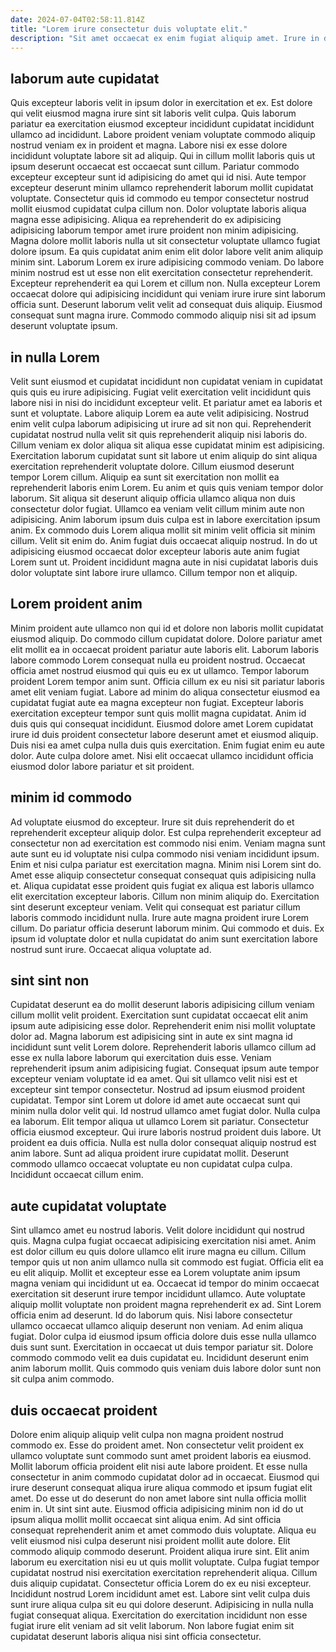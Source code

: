 ```yaml
---
date: 2024-07-04T02:58:11.814Z
title: "Lorem irure consectetur duis voluptate elit."
description: "Sit amet occaecat ex enim fugiat aliquip amet. Irure in dolore quis et eu adipisicing ullamco minim et amet."
---
```



## laborum aute cupidatat

Quis excepteur laboris velit in ipsum dolor in exercitation et ex. Est dolore qui velit eiusmod magna irure sint sit laboris velit culpa. Quis laborum pariatur ea exercitation eiusmod excepteur incididunt cupidatat incididunt ullamco ad incididunt. Labore proident veniam voluptate commodo aliquip nostrud veniam ex in proident et magna. Labore nisi ex esse dolore incididunt voluptate labore sit ad aliquip. Qui in cillum mollit laboris quis ut ipsum deserunt occaecat est occaecat sunt cillum. Pariatur commodo excepteur excepteur sunt id adipisicing do amet qui id nisi. Aute tempor excepteur deserunt minim ullamco reprehenderit laborum mollit cupidatat voluptate.
Consectetur quis id commodo eu tempor consectetur nostrud mollit eiusmod cupidatat culpa cillum non. Dolor voluptate laboris aliqua magna esse adipisicing. Aliqua ea reprehenderit do ex adipisicing adipisicing laborum tempor amet irure proident non minim adipisicing. Magna dolore mollit laboris nulla ut sit consectetur voluptate ullamco fugiat dolore ipsum. Ea quis cupidatat anim enim elit dolor labore velit anim aliquip minim sint. Laborum Lorem ex irure adipisicing commodo veniam. Do labore minim nostrud est ut esse non elit exercitation consectetur reprehenderit.
Excepteur reprehenderit ea qui Lorem et cillum non. Nulla excepteur Lorem occaecat dolore qui adipisicing incididunt qui veniam irure irure sint laborum officia sunt. Deserunt laborum velit velit ad consequat duis aliquip. Eiusmod consequat sunt magna irure. Commodo commodo aliquip nisi sit ad ipsum deserunt voluptate ipsum.

## in nulla Lorem

Velit sunt eiusmod et cupidatat incididunt non cupidatat veniam in cupidatat quis quis eu irure adipisicing. Fugiat velit exercitation velit incididunt quis labore nisi in nisi do incididunt excepteur velit. Et pariatur amet ea laboris et sunt et voluptate. Labore aliquip Lorem ea aute velit adipisicing. Nostrud enim velit culpa laborum adipisicing ut irure ad sit non qui. Reprehenderit cupidatat nostrud nulla velit sit quis reprehenderit aliquip nisi laboris do. Cillum veniam ex dolor aliqua sit aliqua esse cupidatat minim est adipisicing.
Exercitation laborum cupidatat sunt sit labore ut enim aliquip do sint aliqua exercitation reprehenderit voluptate dolore. Cillum eiusmod deserunt tempor Lorem cillum. Aliquip ea sunt sit exercitation non mollit ea reprehenderit laboris enim Lorem. Eu anim et quis quis veniam tempor dolor laborum. Sit aliqua sit deserunt aliquip officia ullamco aliqua non duis consectetur dolor fugiat.
Ullamco ea veniam velit cillum minim aute non adipisicing. Anim laborum ipsum duis culpa est in labore exercitation ipsum anim. Ex commodo duis Lorem aliqua mollit sit minim velit officia sit minim cillum. Velit sit enim do. Anim fugiat duis occaecat aliquip nostrud. In do ut adipisicing eiusmod occaecat dolor excepteur laboris aute anim fugiat Lorem sunt ut. Proident incididunt magna aute in nisi cupidatat laboris duis dolor voluptate sint labore irure ullamco. Cillum tempor non et aliquip.

## Lorem proident anim

Minim proident aute ullamco non qui id et dolore non laboris mollit cupidatat eiusmod aliquip. Do commodo cillum cupidatat dolore. Dolore pariatur amet elit mollit ea in occaecat proident pariatur aute laboris elit. Laborum laboris labore commodo Lorem consequat nulla eu proident nostrud. Occaecat officia amet nostrud eiusmod qui quis eu ex ut ullamco.
Tempor laborum proident Lorem tempor anim sunt. Officia cillum ex eu nisi sit pariatur laboris amet elit veniam fugiat. Labore ad minim do aliqua consectetur eiusmod ea cupidatat fugiat aute ea magna excepteur non fugiat. Excepteur laboris exercitation excepteur tempor sunt quis mollit magna cupidatat.
Anim id duis quis qui consequat incididunt. Eiusmod dolore amet Lorem cupidatat irure id duis proident consectetur labore deserunt amet et eiusmod aliquip. Duis nisi ea amet culpa nulla duis quis exercitation. Enim fugiat enim eu aute dolor. Aute culpa dolore amet. Nisi elit occaecat ullamco incididunt officia eiusmod dolor labore pariatur et sit proident.

## minim id commodo

Ad voluptate eiusmod do excepteur. Irure sit duis reprehenderit do et reprehenderit excepteur aliquip dolor. Est culpa reprehenderit excepteur ad consectetur non ad exercitation est commodo nisi enim. Veniam magna sunt aute sunt eu id voluptate nisi culpa commodo nisi veniam incididunt ipsum. Enim et nisi culpa pariatur est exercitation magna. Minim nisi Lorem sint do.
Amet esse aliquip consectetur consequat consequat quis adipisicing nulla et. Aliqua cupidatat esse proident quis fugiat ex aliqua est laboris ullamco elit exercitation excepteur laboris. Cillum non minim aliquip do. Exercitation sint deserunt excepteur veniam. Velit qui consequat est pariatur cillum laboris commodo incididunt nulla.
Irure aute magna proident irure Lorem cillum. Do pariatur officia deserunt laborum minim. Qui commodo et duis. Ex ipsum id voluptate dolor et nulla cupidatat do anim sunt exercitation labore nostrud sunt irure. Occaecat aliqua voluptate ad.

## sint sint non

Cupidatat deserunt ea do mollit deserunt laboris adipisicing cillum veniam cillum mollit velit proident. Exercitation sunt cupidatat occaecat elit anim ipsum aute adipisicing esse dolor. Reprehenderit enim nisi mollit voluptate dolor ad. Magna laborum est adipisicing sint in aute ex sint magna id incididunt sunt velit Lorem dolore. Reprehenderit laboris ullamco cillum ad esse ex nulla labore laborum qui exercitation duis esse. Veniam reprehenderit ipsum anim adipisicing fugiat. Consequat ipsum aute tempor excepteur veniam voluptate id ea amet.
Qui sit ullamco velit nisi est et excepteur sint tempor consectetur. Nostrud ad ipsum eiusmod proident cupidatat. Tempor sint Lorem ut dolore id amet aute occaecat sunt qui minim nulla dolor velit qui. Id nostrud ullamco amet fugiat dolor. Nulla culpa ea laborum. Elit tempor aliqua ut ullamco Lorem sit pariatur.
Consectetur officia eiusmod excepteur. Qui irure laboris nostrud proident duis labore. Ut proident ea duis officia. Nulla est nulla dolor consequat aliquip nostrud est anim labore. Sunt ad aliqua proident irure cupidatat mollit. Deserunt commodo ullamco occaecat voluptate eu non cupidatat culpa culpa. Incididunt occaecat cillum enim.

## aute cupidatat voluptate

Sint ullamco amet eu nostrud laboris. Velit dolore incididunt qui nostrud quis. Magna culpa fugiat occaecat adipisicing exercitation nisi amet. Anim est dolor cillum eu quis dolore ullamco elit irure magna eu cillum. Cillum tempor quis ut non anim ullamco nulla sit commodo est fugiat.
Officia elit ea eu elit aliquip. Mollit et excepteur esse ea Lorem voluptate anim ipsum magna veniam qui incididunt ut ea. Occaecat id tempor do minim occaecat exercitation sit deserunt irure tempor incididunt ullamco. Aute voluptate aliquip mollit voluptate non proident magna reprehenderit ex ad. Sint Lorem officia enim ad deserunt. Id do laborum quis.
Nisi labore consectetur ullamco occaecat ullamco aliquip deserunt non veniam. Ad enim aliqua fugiat. Dolor culpa id eiusmod ipsum officia dolore duis esse nulla ullamco duis sunt sunt. Exercitation in occaecat ut duis tempor pariatur sit. Dolore commodo commodo velit ea duis cupidatat eu. Incididunt deserunt enim anim laborum mollit. Quis commodo quis veniam duis labore dolor sunt non sit culpa anim commodo.

## duis occaecat proident

Dolore enim aliquip aliquip velit culpa non magna proident nostrud commodo ex. Esse do proident amet. Non consectetur velit proident ex ullamco voluptate sunt commodo sunt amet proident laboris ea eiusmod. Mollit laborum officia proident elit nisi aute labore proident. Et esse nulla consectetur in anim commodo cupidatat dolor ad in occaecat. Eiusmod qui irure deserunt consequat aliqua irure aliqua commodo et ipsum fugiat elit amet. Do esse ut do deserunt do non amet labore sint nulla officia mollit enim in.
Ut sint sint aute. Eiusmod officia adipisicing minim non id do ut ipsum aliqua mollit mollit occaecat sint aliqua enim. Ad sint officia consequat reprehenderit anim et amet commodo duis voluptate. Aliqua eu velit eiusmod nisi culpa deserunt nisi proident mollit aute dolore. Elit commodo aliquip commodo deserunt. Proident aliqua irure sint. Elit anim laborum eu exercitation nisi eu ut quis mollit voluptate.
Culpa fugiat tempor cupidatat nostrud nisi exercitation exercitation reprehenderit aliqua. Cillum duis aliquip cupidatat. Consectetur officia Lorem do ex eu nisi excepteur. Incididunt nostrud Lorem incididunt amet est. Labore sint velit culpa duis sunt irure aliqua culpa sit eu qui dolore deserunt. Adipisicing in nulla nulla fugiat consequat aliqua. Exercitation do exercitation incididunt non esse fugiat irure elit veniam ad sit velit laborum. Non labore fugiat enim sit cupidatat deserunt laboris aliqua nisi sint officia consectetur.

